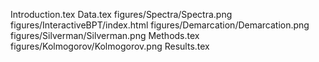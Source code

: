 Introduction.tex
Data.tex
figures/Spectra/Spectra.png
figures/InteractiveBPT/index.html
figures/Demarcation/Demarcation.png
figures/Silverman/Silverman.png
Methods.tex
figures/Kolmogorov/Kolmogorov.png
Results.tex
